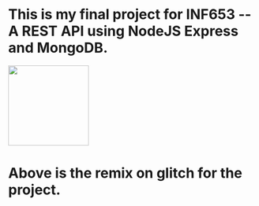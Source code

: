 # This is my final project for INF653 -- A REST API using NodeJS Express and MongoDB.

[<img src="https://cdn.gomix.com/2bdfb3f8-05ef-4035-a06e-2043962a3a13%2Fremix-button.svg" width="163px" />](https://glitch.com/edit/#!/import/github/Kyntronos/INF653_FinalProject_KyleC)

# Above is the remix on glitch for the project. 